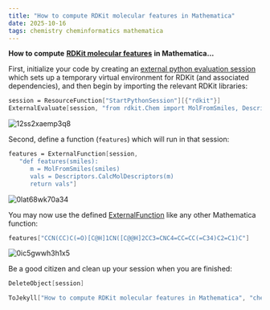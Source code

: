 ```yaml
---
title: "How to compute RDKit molecular features in Mathematica"
date: 2025-10-16
tags: chemistry cheminformatics mathematica
---
```


**How to compute** **[RDKit molecular features](https://www.rdkit.org/docs/GettingStartedInPython.html#descriptor-calculation)** **in Mathematica...**

First, initialize your code by creating an [external python evaluation session](http://reference.wolfram.com/language/ref/StartExternalSession.html) which sets up a temporary virtual environment for RDKit (and associated dependencies), and then begin by importing the relevant RDKit libraries:

```mathematica
session = ResourceFunction["StartPythonSession"][{"rdkit"}]
ExternalEvaluate[session, "from rdkit.Chem import MolFromSmiles, Descriptors"]
```

![12ss2xaemp3q8](/blog/images/2025/10/16/12ss2xaemp3q8.png)

Second, define a function (`features`) which will run in that session:

```mathematica
features = ExternalFunction[session, 
   "def features(smiles):
      m = MolFromSmiles(smiles)
      vals = Descriptors.CalcMolDescriptors(m)
      return vals"]
```

![0lat68wk70a34](/blog/images/2025/10/16/0lat68wk70a34.png)

You may now use the defined [ExternalFunction](http://reference.wolfram.com/language/ref/ExternalFunction.html) like any other Mathematica function:

```mathematica
features["CCN(CC)C(=O)[C@H]1CN([C@@H]2CC3=CNC4=CC=CC(=C34)C2=C1)C"]
```

![0ic5gwwh3h1x5](/blog/images/2025/10/16/0ic5gwwh3h1x5.png)

Be a good citizen and clean up your session when you are finished:

```mathematica
DeleteObject[session]
```

```mathematica
ToJekyll["How to compute RDKit molecular features in Mathematica", "chemistry cheminformatics mathematica"]
```
